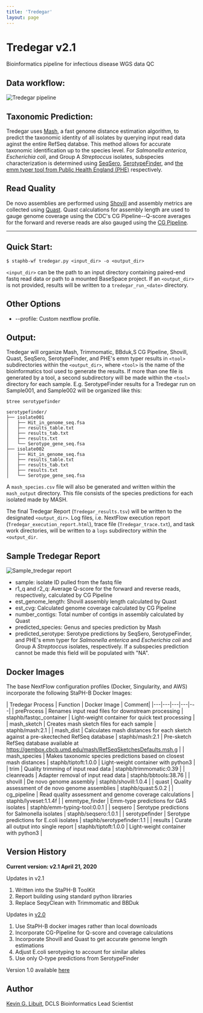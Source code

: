 ```yaml
---
title: 'Tredegar'
layout: page
---
```


# Tredegar v2.1
Bioinformatics pipeline for infectious disease WGS data QC

## Data workflow:
![Tredegar pipeline](/assets/workflows/tredegar/Tredegar_v2.1.png)

## Taxonomic Prediction:
Tredegar uses [Mash](http://genomebiology.biomedcentral.com/articles/10.1186/s13059-016-0997-x), a fast genome distance estimation algorithm, to predict the taxonomic identity of all isolates by querying input read data aginst the entire RefSeq databse. This method allows for accurate taxonomic identification up to the species level.
For *Salmonella enterica*, *Escherichia coli*, and Group A *Streptoccus* isolates, subspecies characterization is determined using [SeqSero](http://jcm.asm.org/content/early/2015/03/05/JCM.00323-15), [SerotypeFinder](http://jcm.asm.org/content/53/8/2410.full.pdf+html), and [the emm typer tool from Public Health England (PHE)](https://github.com/phe-bioinformatics/emm-typing-tool) respectively.

## Read Quality
De novo assemblies are performed using [Shovill](https://github.com/tseemann/shovill) and assembly metrics are collected using [Quast](https://github.com/ablab/quast). Quast calculations for assembly length are used to gauge genome coverage using the CDC's CG Pipeline--Q-score averages for the forward and reverse reads are also gauged using the [CG Pipeline](https://github.com/lskatz/CG-Pipeline).

---

## Quick Start:

````
$ staphb-wf tredegar.py <input_dir> -o <output_dir>
````

`<input_dir>` can be the path to an input directory containing paired-end fastq read data or path to a mounted BaseSpace project.
If an `<output_dir>` is not provided, results will be written to a `tredegar_run_<date>` directory.


## Other Options
- --profile: Custom nextflow profile.

## Output:
Tredegar will organize Mash, Trimmomatic, BBduk,S CG Pipeline, Shovill, Quast, SeqSero, SerotypeFinder, and PHE's emm typer results in `<tool>` subdirectories within the `<output_dir>`, where `<tool>` is the name
of the bioinformatics tool used to generate the results. If more than one file is generated by a tool, a second subdirectory will be made within the `<tool>` directory for each sample.
E.g. SerotypeFinder results for a Tredegar run on Sample001, and Sample002 will be organized like this:

`````
$tree serotypefinder

serotypefinder/
├── isolate001
│   ├── Hit_in_genome_seq.fsa
│   ├── results_table.txt
│   ├── results_tab.txt
│   ├── results.txt
│   └── Serotype_gene_seq.fsa
├── isolate002
│   ├── Hit_in_genome_seq.fsa
│   ├── results_table.txt
│   ├── results_tab.txt
│   ├── results.txt
│   └── Serotype_gene_seq.fsa

`````

A `mash_species.csv` file will also be generated and written within the `mash_output` directory. This file consists of the species predictions for each isolated made by MASH.

The final Tredegar Report (`Tredegar_results.tsv`) will be written to the designated `<output_dir>`.
Log files, i.e. NextFlow execution report (`Tredegar_execution_report.html`), trace file (`Tredegar_trace.txt`), and task work directories, will be written to a `logs` subdirectory within the `<output_dir`.


## Sample Tredegar Report
![Sample_tredegar report](/assets/workflows/tredegar/tred2_sample_out.png)
- sample: isolate ID pulled from the fastq file
- r1_q and r2_q: Average Q-score for the forward and reverse reads, respectively, calculated by CG Pipeline
- est_genome_length: Shovill assembly length calculated by Quast
- est_cvg: Calculated genome coverage calculated by CG Pipeline
- number_contigs: Total number of contigs in assembly calculated by Quast
- predicted_species: Genus and species prediction by Mash
- predicted_serotype: Serotype predictions by SeqSero, SerotypeFinder, and PHE's emm typer for *Salmonella enterica* and *Escherichia coli* and Group A *Streptoccus* isolates, respectively. If a subspecies prediction cannot be made this field will be populated with "NA".  


## Docker Images
The base NextFlow configuration profiles (Docker, Singularity, and AWS) incorporate the following StaPH-B Docker Images:

| Tredegar Process   | Function  | Docker Image  | Comment|
|---|---|---|---|---|
| preProcess  | Renames input read files for downstream processing | staphb/fastqc_container  | Light-weight container for quick text processing  |
| mash_sketch  | Creates mash sketch files for each sample  | staphb/mash:2.1  |
| mash_dist  | Calculates mash distances for each sketch against a pre-skecteched RefSeq database  | staphb/mash:2.1  | Pre-sketch RefSeq database available at https://gembox.cbcb.umd.edu/mash/RefSeqSketchesDefaults.msh.g |
| mash_species  | Makes taxonomic species predictions based on closest mash distances | staphb/tiptoft:1.0.0  | Light-weight container with python3  |
| trim  | Quality trimming of input read data  | staphb/trimmomatic:0.39  |
| cleanreads  | Adapter removal of input read data  | staphb/bbtools:38.76  |
| shovill | De novo genome assembly  | staphb/shovill:1.0.4  |
| quast  | Quality assessment of de novo genome assemblies  | staphb/quast:5.0.2  |
| cg_pipeline  | Read quality assessment and genome coverage calculations  | staphb/lyveset:1.1.4f  |
| emmtype_finder  | Emm-type predictions for GAS isolates  | staphb/emm-typing-tool:0.0.1  |
| seqsero  | Serotype predictions for Salmonella isolates  | staphb/seqsero:1.0.1  |
| serotypefinder  | Serotype predictions for E.coli isolates  | staphb/serotypefinder:1.1  |
| results | Curate all output into single report   |  staphb/tiptoft:1.0.0  | Light-weight container with python3  |


## Version History

<b>Current version: v2.1 April 21, 2020</b>

Updates in v2.1
1. Written into the StaPH-B ToolKit
2. Report building using standard python libraries
3. Replace SeqyClean with Trimmomatic and BBDuk

Updates in [v2.0](https://github.com/kevinlibuit/Tredegar)
1. Use StaPH-B docker images rather than local downloads
2. Incorporate CG-Pipeline for Q-score and coverage calculations
3. Incorporate Shovill and Quast to get accurate genome length estimations
4. Adjust E.coli serotyping to account for similar alleles
5. Use only O-type predictions from SerotypeFinder

Version 1.0 available [here](https://github.com/kevinlibuit/Tredegar/releases)

## Author
[Kevin G. Libuit](https://github.com/kevinlibuit), DCLS Bioinformatics Lead Scientist
